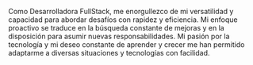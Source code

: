 Como Desarrolladora FullStack, me enorgullezco de mi versatilidad y capacidad para abordar desafíos con rapidez y eficiencia. Mi enfoque proactivo se traduce en la búsqueda constante de mejoras y en la disposición para asumir nuevas responsabilidades.
Mi pasión por la tecnología y mi deseo constante de aprender y crecer me han permitido adaptarme a diversas situaciones y tecnologías con facilidad.

